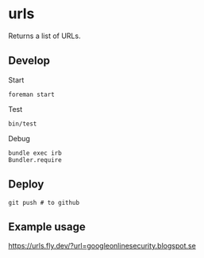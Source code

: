# urls

Returns a list of URLs.

## Develop

Start

    foreman start

Test

    bin/test

Debug

    bundle exec irb
    Bundler.require

## Deploy

    git push # to github

## Example usage

https://urls.fly.dev/?url=googleonlinesecurity.blogspot.se
